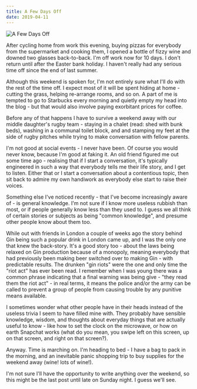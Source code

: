```yaml
---
title: A Few Days Off
date: 2019-04-11
---
```


![A Few Days Off](https://source.unsplash.com/npxXWgQ33ZQ/1600x900)

After cycling home from work this evening, buying pizzas for everybody from the supermarket and cooking them, I opened a bottle of fizzy wine and downed two glasses back-to-back. I'm off work now for 10 days. I don't return until after the Easter bank holiday. I haven't really had any serious time off since the end of last summer.

Although this weekend is spoken for, I'm not entirely sure what I'll do with the rest of the time off. I expect most of it will be spent hiding at home - cutting the grass, helping re-arrange rooms, and so on. A part of me is tempted to go to Starbucks every morning and quietly empty my head into the blog - but that would also involve paying exorbitant prices for coffee.

Before any of that happens I have to survive a weekend away with our middle daughter's rugby team - staying in a chalet (read: shed with bunk beds), washing in a communal toilet block, and and stamping my feet at the side of rugby pitches while trying to make conversation with fellow parents.

I'm not good at social events - I never have been. Of course you would never know, because I'm good at faking it. An old friend figured me out some time ago - realising that if I start a conversation, it's typically engineered in such a way that everybody tells me their life story, and I get to listen. Either that or I start a conversation about a contentious topic, then sit back to admire my own handiwork as everybody else start to raise their voices.

Something else I've noticed recently - that I've become increasingly aware of - is general knowledge. I'm not sure if I know more useless rubbish than most, or if people generally know less than they used to. I guess we all think of certain stories or subjects as being "common knowledge", and presume other people know about them too.

While out with friends in London a couple of weeks ago the story behind Gin being such a popular drink in London came up, and I was the only one that knew the back-story. It's a good story too - about the laws being relaxed on Gin production because of a monopoly, meaning everybody that had previously been making beer switched over to making Gin - with predictable results. The drunken "gin riots" were the one and only time the "riot act" has ever been read. I remember when I was young there was a common phrase indicating that a final warning was being give - "they read them the riot act" - in real terms, it means the police and/or the army can be called to prevent a group of people from causing trouble by any punitive means available.

I sometimes wonder what other people have in their heads instead of the useless trivia I seem to have filled mine with. They probably have sensible knowledge, wisdom, and thoughts about everyday things that are actually useful to know - like how to set the clock on the microwave, or how on earth Snapchat works (what do you mean, you swipe left on this screen, up on that screen, and right on that screen?).

Anyway. Time is marching on. I'm heading to bed - I have a bag to pack in the morning, and an inevitable panic shopping trip to buy supplies for the weekend away (wine! lots of wine!).

I'm not sure I'll have the opportunity to write anything over the weekend, so this might be the last post until late on Sunday night. I guess we'll see.